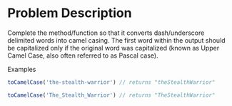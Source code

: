 # Problem Description

Complete the method/function so that it converts dash/underscore delimited words into camel casing. The first word within the output should be capitalized only if the original word was capitalized (known as Upper Camel Case, also often referred to as Pascal case).

Examples

```javascript
toCamelCase('the-stealth-warrior') // returns "theStealthWarrior"

toCamelCase('The_Stealth_Warrior') // returns "TheStealthWarrior"
```
